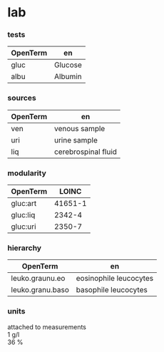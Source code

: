 # lab

### tests
| OpenTerm | en |
| --- | --- | 
| gluc | Glucose | 
| albu | Albumin | 


### sources
| OpenTerm | en |
| --- | --- | 
| ven | venous sample | 
| uri | urine sample | 
| liq | cerebrospinal fluid | 


### modularity
| OpenTerm | LOINC |
| --- | --- | 
| gluc:art | 41651-1 | 
| gluc:liq | 2342-4 | 
| gluc:uri | 2350-7 | 


### hierarchy
| OpenTerm | en |
| --- | --- | 
| leuko.graunu.eo	| eosinophile leucocytes | 
| leuko.granu.baso	| basophile leucocytes | 


### units
attached to measurements  
1 g/l   
36 %   
